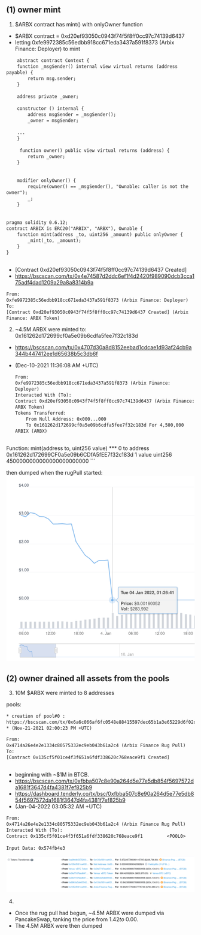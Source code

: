 

## (1) owner mint


1. $ARBX contract has mint() with onlyOwner function 
  * $ARBX contract = 0xd20ef93050c0943f74f5f8ff0cc97c74139d6437
  * letting 0xfe9972385c56edbb918cc671eda3437a591f8373 (Arbix Finance: Deployer) to mint


```
    abstract contract Context {
    function _msgSender() internal view virtual returns (address payable) {
        return msg.sender;
    }

    address private _owner;
    
    constructor () internal {
        address msgSender = _msgSender();
        _owner = msgSender;

    ...
    }

     function owner() public view virtual returns (address) {
        return _owner;
    }


    modifier onlyOwner() {
        require(owner() == _msgSender(), "Ownable: caller is not the owner");
        _;
    }


pragma solidity 0.6.12;
contract ARBIX is ERC20("ARBIX", "ARBX"), Ownable {
    function mint(address _to, uint256 _amount) public onlyOwner {
        _mint(_to, _amount);
    }
}


```

* [Contract 0xd20ef93050c0943f74f5f8ff0cc97c74139d6437 Created]
* https://bscscan.com/tx/0x4e74587d2ddc6ef1f4d2420f989090dcb3cca175adf4dad1209a29a8a8314b9a

```
From:
0xfe9972385c56edbb918cc671eda3437a591f8373 (Arbix Finance: Deployer)
To:
[Contract 0xd20ef93050c0943f74f5f8ff0cc97c74139d6437 Created] (Arbix Finance: ARBX Token)

```


2. ~4.5M ARBX were minted to: 0x161262d172699cf0a5e09b6cdfa5fee7f32c183d

 * https://bscscan.com/tx/0x4707d30a8d8152eebad1cdcae1d93af24cb9a344b447412ee1d65638b5c3db6f
 * (Dec-10-2021 11:36:08 AM +UTC) 

    ```
    From:
    0xfe9972385c56edbb918cc671eda3437a591f8373 (Arbix Finance: Deployer)
    Interacted With (To):
    Contract 0xd20ef93050c0943f74f5f8ff0cc97c74139d6437 (Arbix Finance: ARBX Token)
    Tokens Transferred:
        From Null Address: 0x000...000
        To 0x161262d172699cf0a5e09b6cdfa5fee7f32c183d For 4,500,000 ARBIX (ARBX) 


Function: mint(address to, uint256 value) ***
0	to	address	0x161262d172699CF0a5e09b6CDfA5fEE7f32c183d
1	value	uint256	4500000000000000000000000
    ```

then dumped when the rugPull started:
![](./dump_graph.png)

## (2) owner drained all assets from the pools

3. 10M $ARBX were minted to 8 addresses


pools:

    * creation of pool#0 : https://bscscan.com/tx/0x6a6c066af6fc0548e88415597dec65b1a3e65229d6f02d3425279b6a0ca40f6b
    * (Nov-21-2021 02:00:23 PM +UTC) 
```
From:
0x4714a26e4e2e1334c80575332ec9eb043b61a2c4 (Arbix Finance Rug Pull)
To:
[Contract 0x135cf5f01ce4f3f651a6fdf338620c768eace9f1 Created]


```


 * beginning with ~$1M in BTCB.
 * https://bscscan.com/tx/0xfbba507c8e90a264d5e77e5db854f5697572da1681f3647d4fa4381f7ef825b9
 * https://dashboard.tenderly.co/tx/bsc/0xfbba507c8e90a264d5e77e5db854f5697572da1681f3647d4fa4381f7ef825b9
 * (Jan-04-2022 03:05:32 AM +UTC) 

```
From:
0x4714a26e4e2e1334c80575332ec9eb043b61a2c4 (Arbix Finance Rug Pull)
Interacted With (To):
Contract 0x135cf5f01ce4f3f651a6fdf338620c768eace9f1         <POOL0>

Input Data: 0x574fb4e3

```

![](./pool0_transfers.png)





4.
* Once the rug pull had begun,  ~4.5M ARBX were dumped via PancakeSwap, tanking the price from $1.42 to ~$0.00. 
* The 4.5M ARBX were then dumped